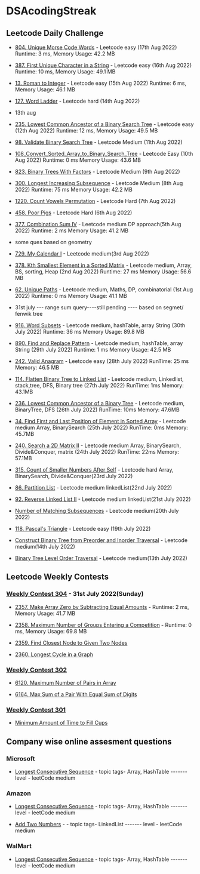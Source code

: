 # DSAcodingStreak


## Leetcode Daily Challenge

-  [804. Unique Morse Code Words](https://leetcode.com/problems/unique-morse-code-words/) - Leetcode easy (17th Aug 2022) Runtime: 3 ms, Memory Usage: 42.2 MB

-  [387. First Unique Character in a String](https://leetcode.com/problems/first-unique-character-in-a-string/) - Leetcode easy (16th Aug 2022) Runtime: 10 ms, Memory Usage: 49.1 MB

-  [13. Roman to Integer](https://leetcode.com/problems/roman-to-integer/) - Leetcode easy (15th Aug 2022) Runtime: 6 ms, Memory Usage: 46.1 MB

-  [127. Word Ladder](https://leetcode.com/problems/word-ladder/) - Leetcode hard (14th Aug 2022)

- 13th aug

-  [235. Lowest Common Ancestor of a Binary Search Tree](https://leetcode.com/problems/lowest-common-ancestor-of-a-binary-search-tree/) - Leetcode easy (12th Aug 2022) Runtime: 12 ms,  Memory Usage: 49.5 MB

-  [98. Validate Binary Search Tree](https://leetcode.com/problems/validate-binary-search-tree/) - Leetcode Medium (11th Aug 2022)

-  [108_Convert_Sorted_Array_to_Binary_Search_Tree](https://leetcode.com/problems/convert-sorted-array-to-binary-search-tree/) - Leetcode Easy (10th Aug 2022) Runtime: 0 ms   Memory Usage: 43.6 MB

-  [823. Binary Trees With Factors](https://leetcode.com/problems/binary-trees-with-factors/) - Leetcode Medium (9th Aug 2022) 

-  [300. Longest Increasing Subsequence](https://leetcode.com/problems/longest-increasing-subsequence/) - Leetcode Medium (8th Aug 2022) Runtime: 75 ms     Memory Usage: 42.2 MB

-  [1220. Count Vowels Permutation](https://leetcode.com/problems/count-vowels-permutation/) - Leetcode Hard (7th Aug 2022) 

-  [458. Poor Pigs](https://leetcode.com/problems/poor-pigs/) - Leetcode Hard (6th Aug 2022) 

-  [377. Combination Sum IV](https://leetcode.com/problems/combination-sum-iv/) - Leetcode medium DP approach(5th Aug 2022) Runtime: 2 ms  Memory Usage: 41.2 MB

- some ques based on geometry

-  [729. My Calendar I](https://leetcode.com/problems/my-calendar-i/) - Leetcode medium(3rd Aug 2022)

-  [378. Kth Smallest Element in a Sorted Matrix](https://leetcode.com/problems/kth-smallest-element-in-a-sorted-matrix/) - Leetcode medium, Array, BS, sorting, Heap (2nd Aug 2022)  Runtime: 27 ms  Memory Usage: 56.6 MB

-  [62. Unique Paths](https://leetcode.com/problems/unique-paths/) - Leetcode medium, Maths, DP, combinatorial (1st Aug 2022)  Runtime: 0 ms  Memory Usage: 41.1 MB

- 31st july --- range sum query----still pending   ---- based on segmet/ fenwik tree

-  [916. Word Subsets](https://leetcode.com/problems/word-subsets/) - Leetcode medium, hashTable, array String (30th July 2022)  Runtime: 36 ms  Memory Usage: 89.8 MB

-  [890. Find and Replace Pattern](https://leetcode.com/problems/find-and-replace-pattern/) - Leetcode medium, hashTable, array String (29th July 2022)  Runtime: 1 ms  Memory Usage: 42.5 MB

-  [242. Valid Anagram](https://leetcode.com/problems/valid-anagram/) - Leetcode easy (28th July 2022)  RunTime: 25 ms  Memory: 46.5 MB

- [114. Flatten Binary Tree to Linked List](https://leetcode.com/problems/flatten-binary-tree-to-linked-list/) - Leetcode medium, Linkedlist, stack,tree, DFS, Binary tree (27th July 2022)  RunTime: 1ms  Memory: 43.1MB

- [236. Lowest Common Ancestor of a Binary Tree](https://leetcode.com/problems/lowest-common-ancestor-of-a-binary-tree/) - Leetcode medium, BinaryTree, DFS (26th July 2022)  RunTime: 10ms  Memory: 47.6MB

- [34. Find First and Last Position of Element in Sorted Array](https://leetcode.com/problems/find-first-and-last-position-of-element-in-sorted-array/) - Leetcode medium Array, BinarySearch (25th July 2022)  RunTime: 0ms  Memory: 45.7MB

- [240. Search a 2D Matrix II](https://leetcode.com/problems/search-a-2d-matrix-ii/) - Leetcode medium Array, BinarySearch, Divide&Conquer, matrix (24th July 2022)  RunTime: 22ms  Memory: 57.1MB

- [315. Count of Smaller Numbers After Self](https://leetcode.com/problems/count-of-smaller-numbers-after-self/) - Leetcode hard Array, BinarySearch, Divide&Conquer(23rd July 2022)

- [86. Partition List](https://leetcode.com/problems/partition-list/) - Leetcode medium linkedList(22nd July 2022)

- [92. Reverse Linked List II](https://leetcode.com/problems/reverse-linked-list-ii/) - 
Leetcode medium linkedList(21st July 2022)

- [Number of Matching Subsequences](https://leetcode.com/problems/number-of-matching-subsequences/) - 
Leetcode medium(20th July 2022)

- [118. Pascal's Triangle](https://leetcode.com/problems/pascals-triangle/) - 
Leetcode easy (19th July 2022)

- [Construct Binary Tree from Preorder and Inorder Traversal](https://leetcode.com/problems/construct-binary-tree-from-preorder-and-inorder-traversal/) - Leetcode medium(14th July 2022)

- [Binary Tree Level Order Traversal](https://leetcode.com/problems/binary-tree-level-order-traversal/) - Leetcode medium(13th July 2022)


## Leetcode Weekly Contests

### [Weekly Contest 304](https://leetcode.com/contest/weekly-contest-304/) - 31st July 2022(Sunday)

- [2357. Make Array Zero by Subtracting Equal Amounts](https://leetcode.com/contest/weekly-contest-304/problems/make-array-zero-by-subtracting-equal-amounts/) - Runtime: 2 ms, Memory Usage: 41.7 MB

- [2358. Maximum Number of Groups Entering a Competition](https://leetcode.com/contest/weekly-contest-304/problems/maximum-number-of-groups-entering-a-competition/) - Runtime: 0 ms, Memory Usage: 69.8 MB

- [2359. Find Closest Node to Given Two Nodes](https://leetcode.com/contest/weekly-contest-304/problems/find-closest-node-to-given-two-nodes/)

- [2360. Longest Cycle in a Graph](https://leetcode.com/contest/weekly-contest-304/problems/longest-cycle-in-a-graph/)



### [Weekly Contest 302](https://leetcode.com/contest/weekly-contest-301/)

- [6120. Maximum Number of Pairs in Array](https://leetcode.com/contest/weekly-contest-302/problems/maximum-number-of-pairs-in-array/)

- [6164. Max Sum of a Pair With Equal Sum of Digits](https://leetcode.com/contest/weekly-contest-302/problems/max-sum-of-a-pair-with-equal-sum-of-digits/)

### [Weekly Contest 301](https://leetcode.com/contest/weekly-contest-301/)

- [Minimum Amount of Time to Fill Cups](https://leetcode.com/contest/weekly-contest-301/problems/minimum-amount-of-time-to-fill-cups/)





## Company wise online assesment questions

### Microsoft
- [Longest Consecutive Sequence](https://leetcode.com/problems/longest-consecutive-sequence/)  - topic tags- Array, HashTable   -------  level - leetCode medium

### Amazon
- [Longest Consecutive Sequence](https://leetcode.com/problems/longest-consecutive-sequence/)  - topic tags- Array, HashTable   -------  level - leetCode medium

- [Add Two Numbers](https://leetcode.com/problems/add-two-numbers/) - - topic tags- LinkedList   -------  level - leetCode medium

### WalMart
- [Longest Consecutive Sequence](https://leetcode.com/problems/longest-consecutive-sequence/)  - topic tags- Array, HashTable   -------  level - leetCode medium
